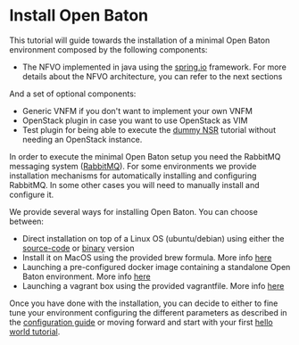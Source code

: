 # Install Open Baton 

This tutorial will guide towards the installation of a minimal Open Baton environment composed by the following components: 

* The NFVO implemented in java using the [spring.io][spring] framework. For more details about the NFVO architecture, you can refer to the next sections

And a set of optional components: 

* Generic VNFM if you don't want to implement your own VNFM
* OpenStack plugin in case you want to use OpenStack as VIM
* Test plugin for being able to execute the [dummy NSR][dummy-NSR] tutorial without needing an OpenStack instance. 

In order to execute the minimal Open Baton setup you need the RabbitMQ messaging system ([RabbitMQ][reference-to-rabbit-site]). For some environments we provide installation mechanisms for automatically installing and configuring RabbitMQ. In some other cases you will need to manually install and configure it.

We provide several ways for installing Open Baton. You can choose between: 

* Direct installation on top of a Linux OS (ubuntu/debian) using either the [source-code][nfvo-installation-src] or [binary][nfvo-installation-deb] version
* Install it on MacOS using the provided brew formula. More info [here][macos]
* Launching a pre-configured docker image containing a standalone Open Baton environment. More info [here][docker]
* Launching a vagrant box using the provided vagrantfile. More info [here][vagrant]

Once you have done with the installation, you can decide to either to fine tune your environment configuring the different parameters as described in the [configuration guide][nfvo-configuration] or moving forward and start with your first [hello world tutorial][dummy-NSR].


[spring]:https://spring.io
[localhost:8080]:http://localhost:8080/
[dummy-NSR]:dummy-NSR
[docker]: nfvo-installation-docker
[macos]: nfvo-installation-mac
[nfvo-configuration]: nfvo-configuration
[nfvo-installation-deb]: nfvo-installation-deb
[nfvo-installation-src]: nfvo-installation-src
[use-openbaton]:use
[reference-to-rabbit-site]:https://www.rabbitmq.com/
[vagrant]: nfvo-installation-vagrant
[zabbix-server-configuration]:zabbix-server-configuration.md

<!---
Script for open external links in a new tab
-->
<script type="text/javascript" charset="utf-8">
      // Creating custom :external selector
      $.expr[':'].external = function(obj){
          return !obj.href.match(/^mailto\:/)
                  && (obj.hostname != location.hostname);
      };
      $(function(){
        $('a:external').addClass('external');
        $(".external").attr('target','_blank');
      })
</script>
